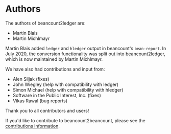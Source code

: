 # Authors

The authors of beancount2ledger are:

* Martin Blais
* Martin Michlmayr

Martin Blais added `ledger` and `hledger` output in beancount's `bean-report`.  In July 2020, the conversion functionality was split out into beancount2ledger, which is now maintained by Martin Michlmayr.

We have also had contributions and input from:

* Alen Siljak (fixes)
* John Wiegley (help with compatibility with ledger)
* Simon Michael (help with compatibility with hledger)
* Software in the Public Interest, Inc. (fixes)
* Vikas Rawal (bug reports)

Thank you to all contributors and users!

If you'd like to contribute to beancount2beancount, please see the [contributions information](contributing.md).

